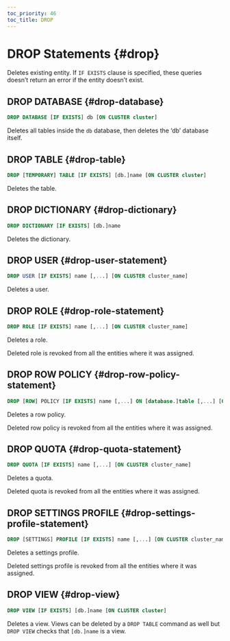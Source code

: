 ```yaml
---
toc_priority: 46
toc_title: DROP
---
```


# DROP Statements {#drop}

Deletes existing entity. If `IF EXISTS` clause is specified, these queries doesn’t return an error if the entity doesn’t exist.

## DROP DATABASE {#drop-database}

``` sql
DROP DATABASE [IF EXISTS] db [ON CLUSTER cluster]
```

Deletes all tables inside the `db` database, then deletes the ‘db’ database itself.

## DROP TABLE {#drop-table}

``` sql
DROP [TEMPORARY] TABLE [IF EXISTS] [db.]name [ON CLUSTER cluster]
```

Deletes the table.

## DROP DICTIONARY {#drop-dictionary}

``` sql
DROP DICTIONARY [IF EXISTS] [db.]name
```

Deletes the dictionary.

## DROP USER {#drop-user-statement}

``` sql
DROP USER [IF EXISTS] name [,...] [ON CLUSTER cluster_name]
```

Deletes a user.

## DROP ROLE {#drop-role-statement}

``` sql
DROP ROLE [IF EXISTS] name [,...] [ON CLUSTER cluster_name]
```

Deletes a role.

Deleted role is revoked from all the entities where it was assigned.

## DROP ROW POLICY {#drop-row-policy-statement}

``` sql
DROP [ROW] POLICY [IF EXISTS] name [,...] ON [database.]table [,...] [ON CLUSTER cluster_name]
```

Deletes a row policy.

Deleted row policy is revoked from all the entities where it was assigned.

## DROP QUOTA {#drop-quota-statement}

``` sql
DROP QUOTA [IF EXISTS] name [,...] [ON CLUSTER cluster_name]
```

Deletes a quota.

Deleted quota is revoked from all the entities where it was assigned.

## DROP SETTINGS PROFILE {#drop-settings-profile-statement}

``` sql
DROP [SETTINGS] PROFILE [IF EXISTS] name [,...] [ON CLUSTER cluster_name]
```

Deletes a settings profile.

Deleted settings profile is revoked from all the entities where it was assigned.

## DROP VIEW {#drop-view}

``` sql
DROP VIEW [IF EXISTS] [db.]name [ON CLUSTER cluster]
```

Deletes a view. Views can be deleted by a `DROP TABLE` command as well but `DROP VIEW` checks that `[db.]name` is a view.
